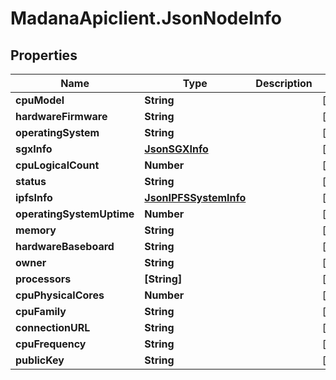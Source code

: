 # MadanaApiclient.JsonNodeInfo

## Properties

Name | Type | Description | Notes
------------ | ------------- | ------------- | -------------
**cpuModel** | **String** |  | [optional] 
**hardwareFirmware** | **String** |  | [optional] 
**operatingSystem** | **String** |  | [optional] 
**sgxInfo** | [**JsonSGXInfo**](JsonSGXInfo.md) |  | [optional] 
**cpuLogicalCount** | **Number** |  | [optional] 
**status** | **String** |  | [optional] 
**ipfsInfo** | [**JsonIPFSSystemInfo**](JsonIPFSSystemInfo.md) |  | [optional] 
**operatingSystemUptime** | **Number** |  | [optional] 
**memory** | **String** |  | [optional] 
**hardwareBaseboard** | **String** |  | [optional] 
**owner** | **String** |  | [optional] 
**processors** | **[String]** |  | [optional] 
**cpuPhysicalCores** | **Number** |  | [optional] 
**cpuFamily** | **String** |  | [optional] 
**connectionURL** | **String** |  | [optional] 
**cpuFrequency** | **String** |  | [optional] 
**publicKey** | **String** |  | [optional] 


